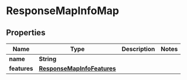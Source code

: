 

# ResponseMapInfoMap

## Properties

Name | Type | Description | Notes
------------ | ------------- | ------------- | -------------
**name** | **String** |  | 
**features** | [**ResponseMapInfoFeatures**](ResponseMapInfoFeatures.md) |  | 




